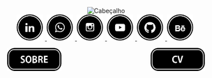  <p align="center">
      <img
        src="https://github.com/RafaBrito7/RafaBrito7/blob/master/assets/img/cabe%C3%A7alho.png?raw=true"
        alt="Cabeçalho"
        width="800px"
      />
      <br style="margin-bottom: 25px;" align="center">
        <a href="https://www.linkedin.com/in/rafabrito7/" target="_blank">
          <img
            src="https://github.com/RafaBrito7/RafaBrito7/blob/master/assets/img/redes%20sociais/linkedin.png"
            alt="linkedin logo"
            width="60px"
            style="margin-right: 5px;"
          />
        </a>
        <a
          href="https://api.whatsapp.com/send?phone=5581999094902"
          target="_blank"
        >
          <img
            src="https://github.com/RafaBrito7/RafaBrito7/blob/master/assets/img/redes%20sociais/wpp.png"
            alt="Whatsapp Logo"
            width="60px"
            style="margin-right: 5px;"
          />
        </a>
        <a href="https://www.instagram.com/rafabrito_7/" target="_blank">
          <img
            src="https://github.com/RafaBrito7/RafaBrito7/blob/master/assets/img/redes%20sociais/insta.png"
            alt="Instagram Logo"
            width="60px"
            style="margin-right: 5px;"
          />
        </a>
        <a
          href="https://www.youtube.com/channel/UC3A11WPkwMQNIQKtZg4KnOA?sub_confirmation=1"
          target="_blank"
        >
          <img
            src="https://github.com/RafaBrito7/RafaBrito7/blob/master/assets/img/redes%20sociais/youtube.png"
            alt="YouTube Logo"
            width="60px"
            style="margin-right: 5px;"
          />
        </a>
        <a href="https://github.com/RafaBrito7" target="_blank">
          <img
            src="https://github.com/RafaBrito7/RafaBrito7/blob/master/assets/img/redes%20sociais/git.png"
            alt="GitHub Logo"
            width="60px"
            style="margin-right: 5px;"
          />
        </a>
        <a href="https://www.behance.net/rafabritoo7ab6" target="_blank">
          <img
            src="https://github.com/RafaBrito7/RafaBrito7/blob/master/assets/img/redes%20sociais/behance.png"
            alt="Behance Logo"
            width="60px"
            style="margin-right: 5px;"
          />
        </a>
      </p>   
    <p>
      <a href="" target="_blank">
        <img
          src="https://github.com/RafaBrito7/RafaBrito7/blob/master/assets/img/sobre.png"
          alt="Sobre"
          width="125px"
          align="left"
          style="margin-left: 25px;"
        />
      </a>
      <a
        href="https://github.com/RafaBrito7/Certificados_Cursos_Concluidos/blob/master/Curr%C3%ADculo%20Dev%20-%20RafaBrito%20JULHO%202020.pdf"
        target="_blank"
      >
        <img
          src="https://github.com/RafaBrito7/RafaBrito7/blob/master/assets/img/cv.png"
          alt="cv logo"
          width="125px"
          align="right"
          style="margin-right: 25px;"
        />
      </a>
    </p>